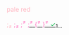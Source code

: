 <span style="color: #FFB6C1;">pale red</span>

<span style="color: #FFB6C1;">;<sub>≠</sub></span>
<span style="color: #FF76C1;">;<sub>≠</sub></span>
<span style="color: #FF76C1;">;<sup>≠</sup></span>
<u><span style="color: #FF76C1;">;<sup>≠</sup></span> <span style="color: #FF76C1;">{<sup>≠</sup></span> <span style="color: #FF76C1;">}<sup>≠</sup></span> <span style="color:#00B040;">✓</span></u><sub>1...</sub> 